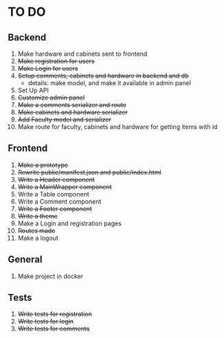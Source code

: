 # TO DO

## Backend

1. Make hardware and cabinets sent to frontend
2. ~~Make registration for users~~
3. ~~Make Login for users~~
4. ~~Setup comments, cabinets and hardware in backend and db~~
    - details: make model, and make it available in admin panel
5. Set Up API
6. ~~Customize admin panel~~
7. ~~Make a comments serializer and route~~
8. ~~Make cabinets and hardware serializer~~
9. ~~Add Faculty model and serializer~~
10. Make route for faculty, cabinets and hardware for getting items with id


## Frontend

1. ~~Make a prototype~~ 
2. ~~Rewrite public/manifest.json and public/index.html~~
3. ~~Write a Header component~~
4. ~~Write a MainWrapper component~~
5. Write a Table component
6. Write a Comment component
7. ~~Write a Footer component~~
8. ~~Write a theme~~ 
9. Make a Login and registration pages
10. ~~Routes made~~
11. Make a logout



## General

1. Make project in docker

## Tests

1. ~~Write tests for registration~~
2. ~~Write tests for login~~
3. ~~Write tests for comments~~